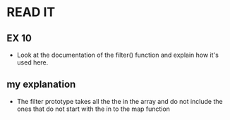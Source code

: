 # READ IT
## EX 10
* Look at the documentation of the filter() function and explain how it's used here.

## my explanation 

* The filter prototype takes all the the in the array and do not include the ones that do not start with the in to the map function